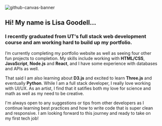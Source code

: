 ![github-canvas-banner](https://user-images.githubusercontent.com/69644797/126412097-665dcb53-edbe-4444-a9fc-b493771f508b.jpg)


## Hi! My name is Lisa Goodell...

### I recently graduated from UT's full stack web development course and am working hard to build up my portfolio.

I’m currently completing my portfolio website as well as seeing four other fun projects to completion. My skills include working with **HTML/CSS**, **JavaScript**, **Node.js** and **React**, and I have some experience with databases and APIs as well. 

That said I am also learning about **D3.js** and excited to learn **Three.js** and eventually **Python**. While I am a full stack developer, I really love working with UI/UX. As an artist, I find that it satifies both my love for science and math as well as my need to be creative.

I'm always open to any suggestions or tips from other developers as I continue learning best practices and how to write code that is super clean and responsive. I am looking forward to this journey and ready to take on my first tech job!

